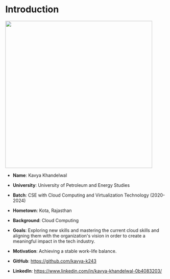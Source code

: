 # Introduction
<img src="https://github.com/kavya-k243/devops-2024/assets/89535516/cdb74751-a2de-40ef-9522-48baad29f2ed" width="460" height="460">

- **Name**: Kavya Khandelwal

- **University**: University of Petroleum and Energy Studies

- **Batch**: CSE with Cloud Computing and Virtualization Technology (2020-2024)

- **Hometown**: Kota, Rajasthan

- **Background**: Cloud Computing

- **Goals**: Exploring new skills and mastering the current cloud skills and aligning them with the organization's vision in order to create a meaningful impact in the tech industry.

- **Motivation**: Achieving a stable work-life balance.

- **GitHub**: https://github.com/kavya-k243

- **LinkedIn**: https://www.linkedin.com/in/kavya-khandelwal-0b4083203/
